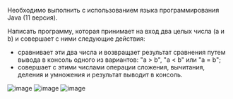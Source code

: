 Необходимо выполнить с использованием языка программирования Java (11 версия).

Написать программу, которая принимает на вход два целых числа (a и b) и совершает с ними следующие действия:
- сравнивает эти два числа и возвращает результат сравнения путем вывода в консоль одного из вариантов: "a > b", "a < b" или "a = b";
- совершает с этими числами операции сложения, вычитания, деления и умножения и результат выводит в консоль.

![image](https://github.com/minfust/AstonQA_first/assets/59063051/4cac45c7-ef89-4dd0-b327-68fd52f94d4d)
![image](https://github.com/minfust/AstonQA_first/assets/59063051/f8a949e4-d131-4af1-928c-882fa4516795)
![image](https://github.com/minfust/AstonQA_first/assets/59063051/b417b07c-7be5-4145-913c-b2040b0d3ac2)

